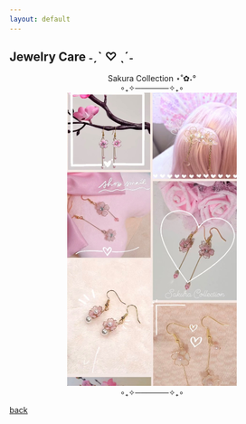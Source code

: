 ```yaml
---
layout: default
---
```


## Jewelry Care ˗ˏˋ ♡ ˎˊ˗

<div style="text-align: center;">
  Sakura Collection ⋆˚✿˖°
</div>

<div style="text-align: center;">
  ∘₊✧──────✧₊∘
</div>

<div style="text-align: center;">
  <img src="https://github.com/emi-lycheee/peachytao/blob/main/assets/images/sakura%20collection.jpg?raw=true" alt="PinkAsymEarrings" width="300" />
</div>

<div style="text-align: center;">
  ∘₊✧──────✧₊∘
</div>

[back](./)
